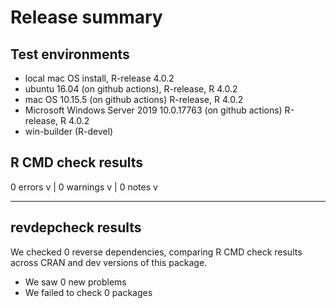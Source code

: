 # Release summary

## Test environments

* local mac OS install, R-release 4.0.2
* ubuntu 16.04 (on github actions), R-release, R 4.0.2
* mac OS 10.15.5 (on github actions) R-release, R 4.0.2
* Microsoft Windows Server 2019 10.0.17763 (on github actions) R-release, R 4.0.2
* win-builder (R-devel)

## R CMD check results

0 errors v | 0 warnings v | 0 notes v

----

## revdepcheck results

We checked 0 reverse dependencies, comparing R CMD check results across CRAN and dev versions of this package.

 * We saw 0 new problems
 * We failed to check 0 packages
